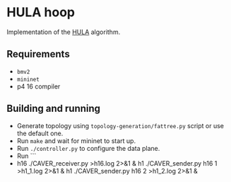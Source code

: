 # HULA hoop

Implementation of the [HULA](https://conferences.sigcomm.org/sosr/2016/papers/sosr_paper67.pdf) algorithm.

## Requirements

- `bmv2`
- `mininet`
- p4 16 compiler

## Building and running

- Generate topology using `topology-generation/fattree.py` script or use the default one.
- Run `make` and wait for mininet to start up.
- Run `./controller.py` to configure the data plane.
- Run ```
- h16 ./CAVER_receiver.py >h16.log 2>&1 &
h1 ./CAVER_sender.py h16 1 >h1_1.log 2>&1 & 
h1 ./CAVER_sender.py h16 2 >h1_2.log 2>&1 & 
```

